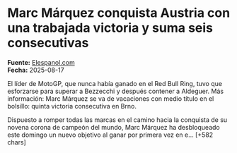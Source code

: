 # Marc Márquez conquista Austria con una trabajada victoria y suma seis consecutivas

**Fuente:** [Elespanol.com](https://www.elespanol.com/deportes/motor/motogp/20250817/marc-marquez-conquista-austria-trabajada-victoria-suma-consecutivas/1003743889330_0.html)  
**Fecha:** 2025-08-17

El líder de MotoGP, que nunca había ganado en el Red Bull Ring, tuvo que esforzarse para superar a Bezzecchi y después contener a Aldeguer.
Más información: Marc Márquez se va de vacaciones con medio título en el bolsillo: quinta victoria consecutiva en Brno.

Dispuesto a romper todas las marcas en el camino hacia la conquista de su novena corona de campeón del mundo, Marc Márquez ha desbloqueado este domingo un nuevo objetivo al ganar por primera vez en e… [+582 chars]
